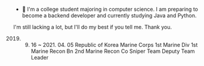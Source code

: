 - 🌱 I'm a college student majoring in computer science.
I am preparing to become a backend developer and currently studying Java and Python.

I'm still lacking a lot, but I'll do my best if you tell me. Thank you.

2019. 09. 16 ~ 2021. 04. 05
Republic of Korea Marine Corps
1st Marine Div 1st Marine Recon Bn 2nd Marine Recon Co Sniper Team Deputy Team Leader
<!---
RAZZCATMIN/RAZZCATMIN is a ✨ special ✨ repository because its `README.md` (this file) appears on your GitHub profile.
You can click the Preview link to take a look at your changes.
--->
